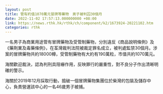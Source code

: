 ```yaml
---
layout: post
title: 管有約值1070萬元冒牌等藥物　男子被判囚30個月
date: 2022-11-02 17:57:13.000000000 +08:00
link: https://news.rthk.hk/rthk/ch/component/k2/1673924-20221102.htm
categories: rthk
---
```


一名男子為商業用途管有冒牌藥物及受管制藥物，分別違反《商品說明條例》及《藥劑業及毒藥條例》，在荃灣裁判法院被裁定罪名成立，被判處監禁30個月。涉案的冒牌藥物共約18000樽，受管制藥物有大約有190萬粒，市值共約1070萬元。

海關歡迎裁決，認為判刑具阻嚇作用，反映罪行的嚴重性，對不良分子作出清晰明確的警示。

海關於2019年12月採取行動，搗破一個冒牌藥物集團位於柴灣的包裝及儲存中心，負責營運該中心的一名46歲男子被捕。
